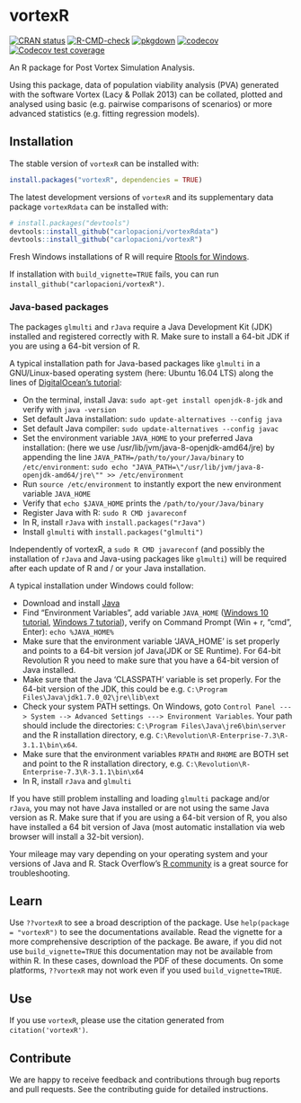 
<!-- README.md is generated from README.Rmd. Please edit that file -->

# vortexR

<!-- badges: start -->

[![CRAN
status](https://www.r-pkg.org/badges/version/vortexr)](https://CRAN.R-project.org/package=vortexr)
[![R-CMD-check](https://github.com/carlopacioni/vortexR/actions/workflows/check.yaml/badge.svg)](https://github.com/carlopacioni/vortexR/actions/workflows/check.yaml)
[![pkgdown](https://github.com/carlopacioni/vortexR/actions/workflows/pkgdown.yaml/badge.svg)](https://github.com/carlopacioni/vortexR/actions/workflows/pkgdown.yaml)
[![codecov](https://codecov.io/gh/carlopacioni/vortexR/graph/badge.svg?token=1EyByZsoYG)](https://codecov.io/gh/carlopacioni/vortexR)
[![Codecov test
coverage](https://codecov.io/gh/carlopacioni/vortexR/branch/master/graph/badge.svg)](https://app.codecov.io/gh/carlopacioni/vortexR?branch=master)
<!-- badges: end -->

An R package for Post Vortex Simulation Analysis.

Using this package, data of population viability analysis (PVA)
generated with the software Vortex (Lacy & Pollak 2013) can be collated,
plotted and analysed using basic (e.g. pairwise comparisons of
scenarios) or more advanced statistics (e.g. fitting regression models).

## Installation

The stable version of `vortexR` can be installed with:

``` r
install.packages("vortexR", dependencies = TRUE)
```

The latest development versions of `vortexR` and its supplementary data
package `vortexRdata` can be installed with:

``` r
# install.packages("devtools")
devtools::install_github("carlopacioni/vortexRdata")
devtools::install_github("carlopacioni/vortexR")
```

Fresh Windows installations of R will require [Rtools for
Windows](https://cran.r-project.org/bin/windows/Rtools/).

If installation with `build_vignette=TRUE` fails, you can run
`install_github("carlopacioni/vortexR")`.

### Java-based packages

The packages `glmulti` and `rJava` require a Java Development Kit (JDK)
installed and registered correctly with R. Make sure to install a 64-bit
JDK if you are using a 64-bit version of R.

A typical installation path for Java-based packages like `glmulti` in a
GNU/Linux-based operating system (here: Ubuntu 16.04 LTS) along the
lines of [DigitalOcean’s
tutorial](https://www.digitalocean.com/community/tutorials/how-to-install-java-on-ubuntu-with-apt-get):

- On the terminal, install Java: `sudo apt-get install openjdk-8-jdk`
  and verify with `java -version`
- Set default Java installation:
  `sudo update-alternatives --config java`
- Set default Java compiler: `sudo update-alternatives --config javac`
- Set the environment variable `JAVA_HOME` to your preferred Java
  installation: (here we use /usr/lib/jvm/java-8-openjdk-amd64/jre) by
  appending the line `JAVA_PATH=/path/to/your/Java/binary` to
  `/etc/environment`:
  `sudo echo "JAVA_PATH=\"/usr/lib/jvm/java-8-openjdk-amd64/jre\"" >> /etc/environment`
- Run `source /etc/environment` to instantly export the new environment
  variable `JAVA_HOME`
- Verify that `echo $JAVA_HOME` prints the `/path/to/your/Java/binary`
- Register Java with R: `sudo R CMD javareconf`
- In R, install `rJava` with `install.packages("rJava")`
- Install `glmulti` with `install.packages("glmulti")`

Independently of vortexR, a `sudo R CMD javareconf` (and possibly the
installation of `rJava` and Java-using packages like `glmulti`) will be
required after each update of R and / or your Java installation.

A typical installation under Windows could follow:

- Download and install [Java](https://java.com/en/)
- Find “Environment Variables”, add variable `JAVA_HOME` ([Windows 10
  tutorial](https://javatutorial.net/set-java-home-windows-10/),
  [Windows 7
  tutorial](http://www.robertsindall.co.uk/blog/setting-java-home-variable-in-windows/)),
  verify on Command Prompt (Win + r, “cmd”, Enter): `echo %JAVA_HOME%`
- Make sure that the environment variable ‘JAVA_HOME’ is set properly
  and points to a 64-bit version jof Java(JDK or SE Runtime). For 64-bit
  Revolution R you need to make sure that you have a 64-bit version of
  Java installed.
- Make sure that the Java ‘CLASSPATH’ variable is set properly. For the
  64-bit version of the JDK, this could be
  e.g. `C:\Program Files\Java\jdk1.7.0_02\jre\lib\ext`
- Check your system PATH settings. On Windows, goto
  `Control Panel ---> System --> Advanced Settings ---> Environment Variables`.
  Your path should include the directories:
  `C:\Program Files\Java\jre6\bin\server` and the R installation
  directory, e.g. `C:\Revolution\R-Enterprise-7.3\R-3.1.1\bin\x64`.
- Make sure that the environment variables `RPATH` and `RHOME` are BOTH
  set and point to the R installation directory, e.g.
  `C:\Revolution\R-Enterprise-7.3\R-3.1.1\bin\x64`
- In R, install `rJava` and `glmulti`

If you have still problem installing and loading `glmulti` package
and/or `rJava`, you may not have Java installed or are not using the
same Java version as R. Make sure that if you are using a 64-bit version
of R, you also have installed a 64 bit version of Java (most automatic
installation via web browser will install a 32-bit version).

Your mileage may vary depending on your operating system and your
versions of Java and R. Stack Overflow’s [R
community](https://stackoverflow.com/questions/tagged/r) is a great
source for troubleshooting.

## Learn

Use `??vortexR` to see a broad description of the package. Use
`help(package = "vortexR")` to see the documentations available. Read
the vignette for a more comprehensive description of the package. Be
aware, if you did not use `build_vignette=TRUE` this documentation may
not be available from within R. In these cases, download the PDF of
these documents. On some platforms, `??vortexR` may not work even if you
used `build_vignette=TRUE`.

## Use

If you use `vortexR`, please use the citation generated from
`citation('vortexR')`.

## Contribute

We are happy to receive feedback and contributions through bug reports
and pull requests. See the contributing guide for detailed instructions.
